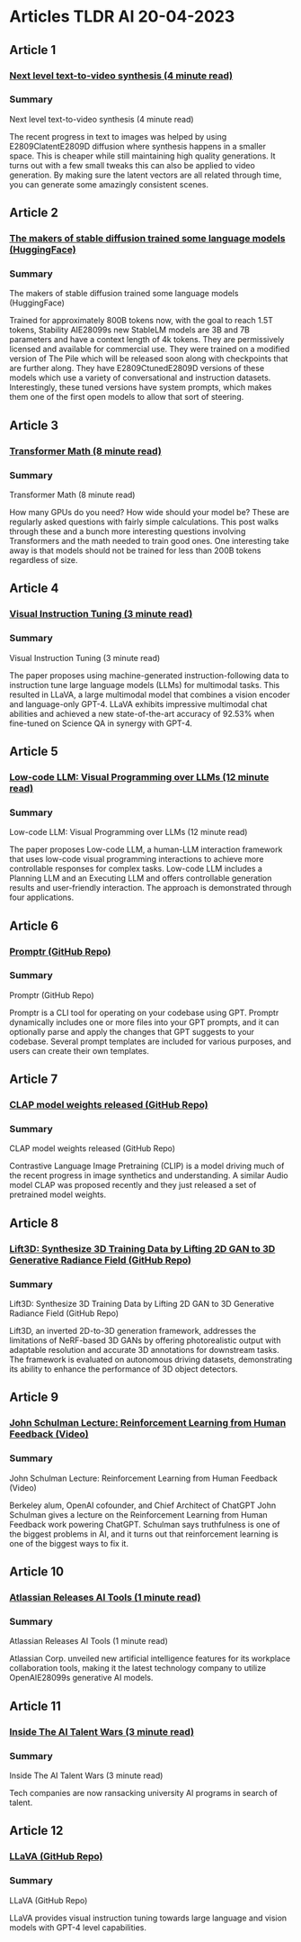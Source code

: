 # Articles TLDR AI 20-04-2023

## Article 1
### [Next level text-to-video synthesis (4 minute read)](https://tldr.tech)
### Summary 
 Next level text-to-video synthesis (4 minute read)

The recent progress in text to images was helped by using E2809ClatentE2809D diffusion where synthesis happens in a smaller space. This is cheaper while still maintaining high quality generations. It turns out with a few small tweaks this can also be applied to video generation. By making sure the latent vectors are all related through time, you can generate some amazingly consistent scenes.

## Article 2
### [The makers of stable diffusion trained some language models (HuggingFace)](https://tldr.tech)
### Summary 
 The makers of stable diffusion trained some language models (HuggingFace)

Trained for approximately 800B tokens now, with the goal to reach 1.5T tokens, Stability AIE28099s new StableLM models are 3B and 7B parameters and have a context length of 4k tokens. They are permissively licensed and available for commercial use. They were trained on a modified version of The Pile which will be released soon along with checkpoints that are further along. They have E2809CtunedE2809D versions of these models which use a variety of conversational and instruction datasets. Interestingly, these tuned versions have system prompts, which makes them one of the first open models to allow that sort of steering.

## Article 3
### [Transformer Math (8 minute read)](https://tldr.tech)
### Summary 
 Transformer Math (8 minute read)

How many GPUs do you need? How wide should your model be? These are regularly asked questions with fairly simple calculations. This post walks through these and a bunch more interesting questions involving Transformers and the math needed to train good ones. One interesting take away is that models should not be trained for less than 200B tokens regardless of size.

## Article 4
### [Visual Instruction Tuning (3 minute read)](https://tldr.tech)
### Summary 
 Visual Instruction Tuning (3 minute read)

The paper proposes using machine-generated instruction-following data to instruction tune large language models (LLMs) for multimodal tasks. This resulted in LLaVA, a large multimodal model that combines a vision encoder and language-only GPT-4. LLaVA exhibits impressive multimodal chat abilities and achieved a new state-of-the-art accuracy of 92.53% when fine-tuned on Science QA in synergy with GPT-4.

## Article 5
### [Low-code LLM: Visual Programming over LLMs (12 minute read)](https://tldr.tech)
### Summary 
 Low-code LLM: Visual Programming over LLMs (12 minute read)

The paper proposes Low-code LLM, a human-LLM interaction framework that uses low-code visual programming interactions to achieve more controllable responses for complex tasks. Low-code LLM includes a Planning LLM and an Executing LLM and offers controllable generation results and user-friendly interaction. The approach is demonstrated through four applications.

## Article 6
### [Promptr (GitHub Repo)](https://tldr.tech)
### Summary 
 Promptr (GitHub Repo)

Promptr is a CLI tool for operating on your codebase using GPT. Promptr dynamically includes one or more files into your GPT prompts, and it can optionally parse and apply the changes that GPT suggests to your codebase. Several prompt templates are included for various purposes, and users can create their own templates.

## Article 7
### [CLAP model weights released (GitHub Repo)](https://tldr.tech)
### Summary 
 CLAP model weights released (GitHub Repo)

Contrastive Language Image Pretraining (CLIP) is a model driving much of the recent progress in image synthetics and understanding. A similar Audio model CLAP was proposed recently and they just released a set of pretrained model weights.

## Article 8
### [Lift3D: Synthesize 3D Training Data by Lifting 2D GAN to 3D Generative Radiance Field (GitHub Repo)](https://tldr.tech)
### Summary 
 Lift3D: Synthesize 3D Training Data by Lifting 2D GAN to 3D Generative Radiance Field (GitHub Repo)

Lift3D, an inverted 2D-to-3D generation framework, addresses the limitations of NeRF-based 3D GANs by offering photorealistic output with adaptable resolution and accurate 3D annotations for downstream tasks. The framework is evaluated on autonomous driving datasets, demonstrating its ability to enhance the performance of 3D object detectors.

## Article 9
### [John Schulman Lecture: Reinforcement Learning from Human Feedback (Video)](https://tldr.tech)
### Summary 
 John Schulman Lecture: Reinforcement Learning from Human Feedback (Video)

Berkeley alum, OpenAI cofounder, and Chief Architect of ChatGPT John Schulman gives a lecture on the Reinforcement Learning from Human Feedback work powering ChatGPT. Schulman says truthfulness is one of the biggest problems in AI, and it turns out that reinforcement learning is one of the biggest ways to fix it.

## Article 10
### [Atlassian Releases AI Tools (1 minute read)](https://tldr.tech)
### Summary 
 Atlassian Releases AI Tools (1 minute read)

Atlassian Corp. unveiled new artificial intelligence features for its workplace collaboration tools, making it the latest technology company to utilize OpenAIE28099s generative AI models.

## Article 11
### [Inside The AI Talent Wars (3 minute read)](https://tldr.tech)
### Summary 
 Inside The AI Talent Wars (3 minute read)

Tech companies are now ransacking university AI programs in search of talent.

## Article 12
### [LLaVA (GitHub Repo)](https://tldr.tech)
### Summary 
 LLaVA (GitHub Repo)

LLaVA provides visual instruction tuning towards large language and vision models with GPT-4 level capabilities.

